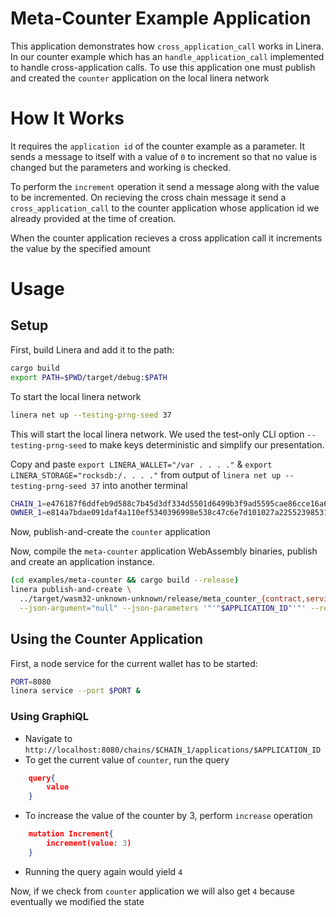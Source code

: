 <!-- cargo-rdme start -->

# Meta-Counter Example Application

This application demonstrates how `cross_application_call` works in Linera. In our counter example 
which has an `handle_application_call` implemented to handle cross-application calls. To use this application one must publish and created the `counter` application on the local linera network

# How It Works

It requires the `application id` of the counter example as a parameter. It sends a message
to itself with a value of `0` to increment so that no value is changed but the parameters and working is 
checked.

To perform the `increment` operation it send a message along with the value to be incremented. 
On recieving the cross chain message it send a `cross_application_call` to the counter application
whose application id we already provided at the time of creation.

When the counter application recieves a cross application call it increments the value by the specified
amount


# Usage

## Setup 

First, build Linera and add it to the path:

```bash
cargo build
export PATH=$PWD/target/debug:$PATH
```

To start the local linera network

```bash
linera net up --testing-prng-seed 37
```

This will start the local linera network. We used the
test-only CLI option `--testing-prng-seed` to make keys deterministic and simplify our
presentation.

Copy and paste `export LINERA_WALLET="/var . . . ."` & `export LINERA_STORAGE="rocksdb:/. . . ."` from output of `linera net up --testing-prng-seed 37` into another terminal

```bash
CHAIN_1=e476187f6ddfeb9d588c7b45d3df334d5501d6499b3f9ad5595cae86cce16a65
OWNER_1=e814a7bdae091daf4a110ef5340396998e538c47c6e7d101027a225523985316
```

Now, publish-and-create the `counter` application

Now, compile the `meta-counter` application WebAssembly binaries, publish and create an application instance.

```bash
(cd examples/meta-counter && cargo build --release)
linera publish-and-create \
  ../target/wasm32-unknown-unknown/release/meta_counter_{contract,service}.wasm \
  --json-argument="null" --json-parameters '"'"$APPLICATION_ID"'"' --required-application-ids $APPLICATION_ID
```

## Using the Counter Application

First, a node service for the current wallet has to be started:

```bash
PORT=8080
linera service --port $PORT &
```

### Using GraphiQL

- Navigate to `http://localhost:8080/chains/$CHAIN_1/applications/$APPLICATION_ID`
- To get the current value of `counter`, run the query
```json
    query{
        value
    }
```
- To increase the value of the counter by 3, perform `increase` operation
```json
    mutation Increment{
        increment(value: 3)
    }
```
- Running the query again would yield `4`

Now, if we check from `counter` application we will also get `4` because eventually we modified the state 

<!-- cargo-rdme end -->

